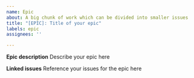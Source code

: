 ```yaml
---
name: Epic
about: A big chunk of work which can be divided into smaller issues
title: "[EPIC]: Title of your epic"
labels: epic
assignees: ''

---
```


**Epic description**
Describe your epic here

**Linked issues**
Reference your issues for the epic here
